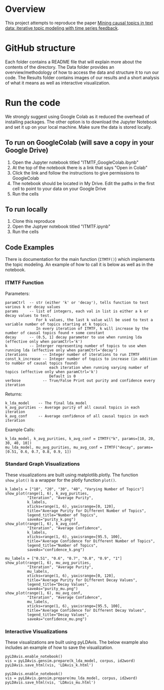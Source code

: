 # Overview
This project attempts to reproduce the paper [Mining causal topics in text data: iterative topic modeling with time series feedback](https://dl.acm.org/doi/10.1145/2505515.2505612).

# GitHub structure
Each folder contains a README file that will explain more about the contents of the directory. 
The Data folder provides an overview/methodology of how to access the data and structure it to run our code.
The Results folder contains images of our results and a short analysis of what it means as well as interactive visualization.

# Run the code
We strongly suggest using Google Colab as it reduced the overhead of installing packages. 
The other option is to download the Jupyter Notebook and set it up on your local machine.
Make sure the data is stored locally. 

## To run on GoogleColab (will save a copy in your Google Drive)
1. Open the Jupyter notebook titled "ITMTF_GoogleColab.ibynb"
2. At the top of the notebook there is a link that says "Open in Colab"
3. Click the link and follow the instructions to give permissions to GoogleColab
4. The notebook should be located in My Drive. Edit the paths in the first cell to point to your data on your Google Drive
5. Run the cells

## To run locally
1. Clone this reproduce
2. Open the Juptyer notebook titled "ITMTF.ipynb"
3. Run the cells

## Code Examples
There is documentation for the main function (```ITMTF()```) which implements the topic modeling. An example of how to call it is below as well as in the notebook.

### ITMTF Function
Parameters:
```
paramCtrl  -- str (either 'k' or 'decay'), tells function to test various k or decay values
params     -- list of integers, each val in list is either a k or decay values to test.
              For k values, the last k value will be used to test a variable number of topics starting at k topics.
              In every iteration of ITMTF, k will increase by the number of causal topics found + some constant
decay      -- (0.5, 1] decay parameter to use when running lda (effective only when paramCtrl='k')
k          -- Interger representing number of topics to use when running lda (effective only when paramCtrl='decay')
iterations       -- Integer number of iterations to run ITMTF
const_k_increase -- Integer number of topics to increase (in addition to number of causal topics found) 
                    each iteration when running varying number of topics (effective only when paramCtrl='k')
                    Default is 0
verbose          -- True/False Print out purity and confidence every iteration
```
Returns:
```
k_lda_model    -- The final lda_model  
k_avg_purities -- Average purity of all causal topics in each iteration
k_avg_conf     -- Average confidence of all causal topics in each iteration
```

Example Calls: 
```
k_lda_model, k_avg_purities, k_avg_conf = ITMTF("k", params=[10, 20, 30, 40, 10])
mu_lda_model, mu_avg_purities, mu_avg_conf = ITMTF("decay", params=[0.51, 0.6, 0.7, 0.8, 0.9, 1])
```


### Standard Graph Visualizations
These visualizations are built using matplotlib.plotly. The function ```show_plot()``` is a wrapper for the plotly function ```plot()```.
```
k_labels = ["10", "20", "30", "40", "Varying Number of Topics"]
show_plot(range(1, 6), k_avg_purities, 
          "Iteration", "Average Purity",     
          k_labels, 
          xticks=range(1, 6), yaxisrange=[0, 120], 
          title="Average Purity for Different Number of Topics",
          legend_title="Number of Topics",
          saveAs="purity_k.png")
show_plot(range(1, 6), k_avg_conf,     
          "Iteration", "Average Confidence", 
          k_labels, 
          xticks=range(1, 6), yaxisrange=[95.5, 100], 
          title="Average Confidence for Different Number of Topics",
          legend_title="Number of Topics",
          saveAs="confidence_k.png")

mu_labels = ["0.51", "0.6", "0.7", "0.8", "0.9", "1"]
show_plot(range(1, 6), mu_avg_purities, 
          "Iteration", "Average Purity", 
          mu_labels, 
          xticks=range(1, 6), yaxisrange=[0, 120], 
          title="Average Purity for Different Decay Values", 
          legend_title="Decay Values", 
          saveAs="purity_mu.png")
show_plot(range(1, 6), mu_avg_conf, 
          "Iteration", "Average Confidence", 
          mu_labels, 
          xticks=range(1, 6), yaxisrange=[95.5, 100], 
          title="Average Confidence for Different Decay Values", 
          legend_title="Decay Values", 
          saveAs="confidence_mu.png")
```

### Interactive Visualizations
These visualizations are built using pyLDAvis. The below example also includes an example of how to save the visualization.
```
pyLDAvis.enable_notebook()
vis = pyLDAvis.gensim.prepare(k_lda_model, corpus, id2word)
pyLDAvis.save_html(vis, 'LDAvis_k.html')

pyLDAvis.enable_notebook()
vis = pyLDAvis.gensim.prepare(mu_lda_model, corpus, id2word)
pyLDAvis.save_html(vis, 'LDAvis_mu.html')
```